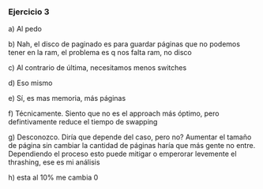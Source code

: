 ### Ejercicio 3

a) Al pedo

b) Nah, el disco de paginado es para guardar páginas que no podemos tener en la ram, el problema es q nos falta ram, no disco

c) Al contrario de última, necesitamos menos switches

d) Eso mismo

e) Sí, es mas memoria, más páginas

f) Técnicamente. Siento que no es el approach más óptimo, pero defintivamente reduce el tiempo de swapping

g) Desconozco. Diría que depende del caso, pero no? Aumentar el tamaño de página sin cambiar la cantidad de páginas haría que más gente no entre. Dependiendo el proceso esto puede mitigar o emperorar levemente el thrashing, ese es mi análisis

h) esta al 10% me cambia 0
